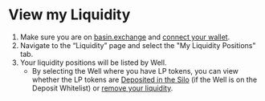 # View my Liquidity

1. Make sure you are on [basin.exchange](https://basin.exchange/) and [connect your wallet](../basics/connect-wallet.md).
2. Navigate to the “Liquidity” page and select the "My Liquidity Positions" tab.
3. Your liquidity positions will be listed by Well.
   * By selecting the Well where you have LP tokens, you can view whether the LP tokens are [Deposited in the Silo](https://docs.bean.money/almanac/farm/silo) (if the Well is on the Deposit Whitelist) or [remove your liquidity](remove-liquidity.md).

